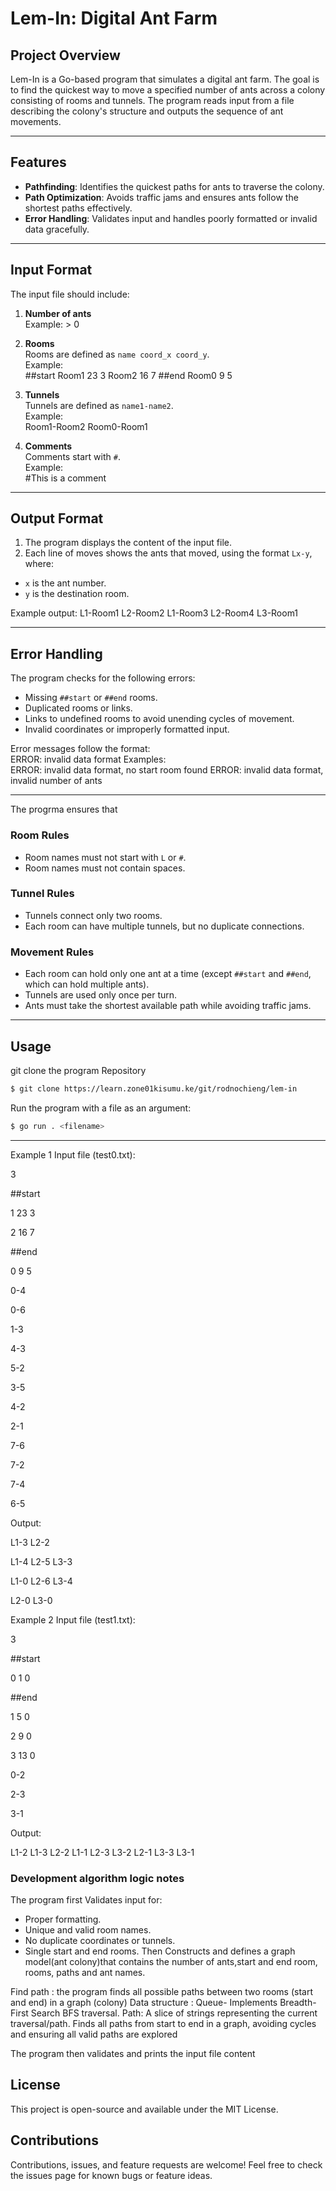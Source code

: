 # Lem-In: Digital Ant Farm

## Project Overview

Lem-In is a Go-based program that simulates a digital ant farm. The goal is to find the quickest way to move a specified number of ants across a colony consisting of rooms and tunnels. The program reads input from a file describing the colony's structure and outputs the sequence of ant movements.

---

## Features

- **Pathfinding**: Identifies the quickest paths for ants to traverse the colony.
- **Path Optimization**: Avoids traffic jams and ensures ants follow the shortest paths effectively.
- **Error Handling**: Validates input and handles poorly formatted or invalid data gracefully.

---

## Input Format

The input file should include:

1. **Number of ants**  
   Example: > 0 

2. **Rooms**  
Rooms are defined as `name coord_x coord_y`.  
Example:  
##start 
Room1 23 3 
Room2 16 7 
##end 
Room0 9 5

3. **Tunnels**  
Tunnels are defined as `name1-name2`.  
Example:  
Room1-Room2 
Room0-Room1

4. **Comments**  
Comments start with `#`.  
Example:  
#This is a comment

---

## Output Format

1. The program displays the content of the input file.
2. Each line of moves shows the ants that moved, using the format `Lx-y`, where:
- `x` is the ant number.
- `y` is the destination room.

Example output:
L1-Room1 L2-Room2 L1-Room3 L2-Room4 L3-Room1

---

## Error Handling

The program checks for the following errors:
- Missing `##start` or `##end` rooms.
- Duplicated rooms or links.
- Links to undefined rooms to avoid unending cycles of movement.
- Invalid coordinates or improperly formatted input.

Error messages follow the format:  
ERROR: invalid data format
Examples:  
ERROR: invalid data format, no start room found ERROR: invalid data format, invalid number of ants

---
The progrma ensures that

### Room Rules
- Room names must not start with `L` or `#`.
- Room names must not contain spaces.

### Tunnel Rules
- Tunnels connect only two rooms.
- Each room can have multiple tunnels, but no duplicate connections.

### Movement Rules
- Each room can hold only one ant at a time (except `##start` and `##end`, which can hold multiple ants).
- Tunnels are used only once per turn.
- Ants must take the shortest available path while avoiding traffic jams.

---
## Usage

git clone the program Repository
```bash
$ git clone https://learn.zone01kisumu.ke/git/rodnochieng/lem-in

```

Run the program with a file as an argument:  
```bash
$ go run . <filename>
```

---

Example 1
Input file (test0.txt):

3

##start

1 23 3

2 16 7

##end

0 9 5

0-4

0-6

1-3

4-3

5-2

3-5

4-2

2-1

7-6

7-2

7-4

6-5

Output:

L1-3 L2-2

L1-4 L2-5 L3-3

L1-0 L2-6 L3-4

L2-0 L3-0

Example 2
Input file (test1.txt):

3

##start

0 1 0

##end

1 5 0

2 9 0

3 13 0

0-2

2-3

3-1

Output:

L1-2
L1-3 L2-2
L1-1 L2-3 L3-2
L2-1 L3-3
L3-1

### Development algorithm logic notes
The program first Validates input for:
* Proper formatting.
* Unique and valid room names.
* No duplicate coordinates or tunnels.
* Single start and end rooms.
Then Constructs and defines a graph model(ant colony)that contains the number of ants,start and end room, rooms, paths and ant names.

Find path : the program finds all possible paths between two rooms (start and end) in a graph (colony)
Data structure : Queue- Implements Breadth-First Search BFS traversal.
Path: A slice of strings representing the current traversal/path.
Finds all paths from start to end in a graph, avoiding cycles and ensuring all valid paths are explored

The program then validates and prints the input file content


## License
This project is open-source and available under the MIT License.

## Contributions
Contributions, issues, and feature requests are welcome!
Feel free to check the issues page for known bugs or feature ideas.